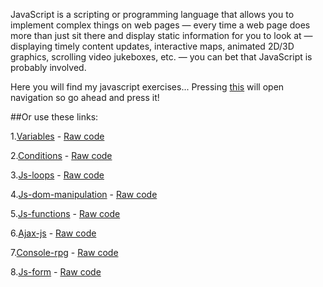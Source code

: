 JavaScript is a scripting or programming language that allows you to implement complex things on web pages — every time a web page does more than just sit there and display static information for you to look at — displaying timely content updates, interactive maps, animated 2D/3D graphics, scrolling video jukeboxes, etc. — you can bet that JavaScript is probably involved.

Here you will find my javascript exercises... Pressing [this](https://scenoxmans.github.io/learning-javascript/.) will open navigation so go ahead and press it!

##Or use these links:

1.[Variables]() - [Raw code]()

2.[Conditions]() - [Raw code]()

3.[Js-loops]() - [Raw code]()

4.[Js-dom-manipulation]() - [Raw code]()

5.[Js-functions]() - [Raw code]()

6.[Ajax-js]() - [Raw code]()

7.[Console-rpg]() - [Raw code]()

8.[Js-form]() - [Raw code]()
	
	
